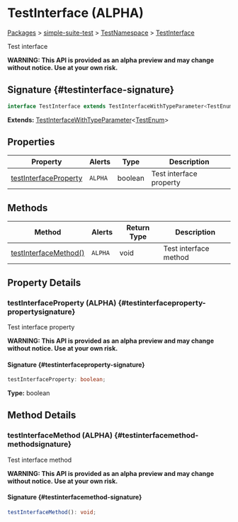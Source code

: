 <!-- Front Matter! -->

# TestInterface (ALPHA)

[Packages](./) &gt; [simple-suite-test](./simple-suite-test) &gt; [TestNamespace](./simple-suite-test/testnamespace-namespace) &gt; [TestInterface](./simple-suite-test/testnamespace/testinterface-interface)

Test interface

**WARNING: This API is provided as an alpha preview and may change without notice. Use at your own risk.**

## Signature {#testinterface-signature}

```typescript
interface TestInterface extends TestInterfaceWithTypeParameter<TestEnum>
```

**Extends:** [TestInterfaceWithTypeParameter](./simple-suite-test/testinterfacewithtypeparameter-interface)&lt;[TestEnum](./simple-suite-test/testnamespace-namespace#testenum-enum)&gt;

## Properties

| Property | Alerts | Type | Description |
| --- | --- | --- | --- |
| [testInterfaceProperty](./simple-suite-test/testnamespace/testinterface-interface#testinterfaceproperty-propertysignature) | `ALPHA` | boolean | Test interface property |

## Methods

| Method | Alerts | Return Type | Description |
| --- | --- | --- | --- |
| [testInterfaceMethod()](./simple-suite-test/testnamespace/testinterface-interface#testinterfacemethod-methodsignature) | `ALPHA` | void | Test interface method |

## Property Details

### testInterfaceProperty (ALPHA) {#testinterfaceproperty-propertysignature}

Test interface property

**WARNING: This API is provided as an alpha preview and may change without notice. Use at your own risk.**

#### Signature {#testinterfaceproperty-signature}

```typescript
testInterfaceProperty: boolean;
```

**Type:** boolean

## Method Details

### testInterfaceMethod (ALPHA) {#testinterfacemethod-methodsignature}

Test interface method

**WARNING: This API is provided as an alpha preview and may change without notice. Use at your own risk.**

#### Signature {#testinterfacemethod-signature}

```typescript
testInterfaceMethod(): void;
```
